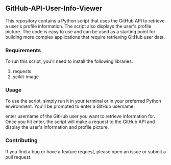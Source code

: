 ## GitHub-API-User-Info-Viewer
This repository contains a Python script that uses the GitHub API to retrieve a user's profile information. The script also displays the user's profile picture. The code is easy to use and can be used as a starting point for building more complex applications that require retrieving GitHub user data.

### Requirements
To run this script, you'll need to install the following libraries:

1. requests
2. scikit-image

### Usage
To use the script, simply run it in your terminal or in your preferred Python environment. You'll be prompted to enter a GitHub username:

enter username of the GitHub user you want to retrieve information for. Once you hit enter, the script will make a request to the GitHub API and display the user's information and profile picture.


### Contributing
If you find a bug or have a feature request, please open an issue or submit a pull request.

